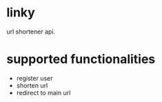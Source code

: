 # linky
url shortener api.

# supported functionalities
* register user
* shorten url
* redirect to main url
